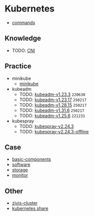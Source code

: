 # Kubernetes
* [commands](/basic-theories/commands/kubernetes/README.md)

## Knowledge
* TODO: [CNI](knowledge/k8s-CNI.md)

## Practice
* minikube
  + [minikube](preactice/minikube/README.md)
* kubeadm
  + TODO: [kubeadm-v1.23.3](preactice/kubeadm/v1.23.3/README.md) `220630`
  + TODO: [kubeadm-v1.23.17](preactice/kubeadm/v1.23.17/README.md) `250217`
  + TODO: [kubeadm-v1.28.15](preactice/kubeadm/v1.28.15/README.md) `250217`
  + TODO: [kubeadm-v1.31.6](preactice/kubeadm/v1.31.6/README.md) `250217`
  + TODO: [kubeadm-v1.25.6](preactice/kubeadm/v1.25.6/README.md) `221231`
* kubespray
  + TODO: [kubespray-v2.24.3](preactice/kubespray/v2.24.3/README.md)
  + TODO: [kubespray-v2.24.3-offline](preactice/kubespray/v2.24.3-offline/README.md)

## Case
* [basic-components](case/basic-components/README.md)
* [software](case/software/README.md)
* [storage](case/storage/README.md)
* [monitor](case/monitor/README.md)

## Other
* [zjvis-cluster](other/zjvis/README.md)
* [kubernetes share](other/share/README.md)
